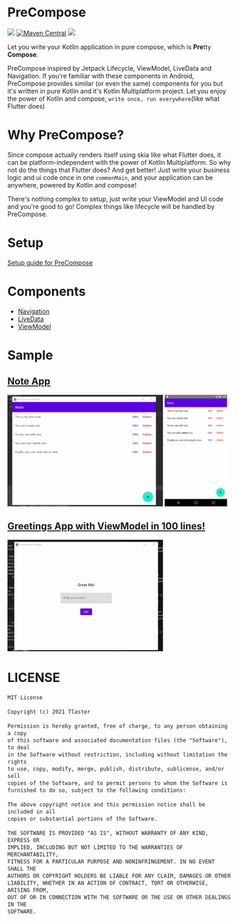 # PreCompose
[![](https://jitpack.io/v/Tlaster/PreCompose.svg)](https://jitpack.io/#Tlaster/PreCompose)
[![Maven Central](https://maven-badges.herokuapp.com/maven-central/moe.tlaster/precompose/badge.svg)](https://maven-badges.herokuapp.com/maven-central/moe.tlaster/precompose)
[![](https://img.shields.io/badge/compose--jb-0.4.0--build180-blue)](https://github.com/JetBrains/compose-jb)

Let you write your Kotlin application in pure compose, which is **Pre**tty **Compose**.

PreCompose inspired by Jetpack Lifecycle, ViewModel, LiveData and Navigation. If you're familiar with these components in Android, PreCompose provides similar (or even the same) components for you but it's written in pure Kotlin and it's Kotlin Multiplatform project. Let you enjoy the power of Kotlin and compose, `write once, run everywhere`(like what Flutter does)

# Why PreCompose?
Since compose actually renders itself using skia like what Flutter does, it can be platform-independent with the power of Kotlin Multiplatform. So why not do the things that Flutter does? And get better! Just write your business logic and ui code once in one `commonMain`, and your application can be anywhere, powered by Kotlin and compose!  

There's nothing complex to setup, just write your ViewModel and UI code and you're good to go! Complex things like lifecycle will be handled by PreCompose.

# Setup
[Setup guide for PreCompose](/docs/setup.md)

# Components
 - [Navigation](/docs/component/navigation.md)
 - [LiveData](/docs/component/live_data.md)
 - [ViewModel](/docs/component/view_model.md)

# Sample
## [Note App](/docs/sample.md#note-app)
<img src="media/note_app.webp" height="250">
<img src="media/note_app_android.webp" height="250">

## [Greetings App with ViewModel in 100 lines!](/docs/sample.md#greetings-app-with-viewmodel-in-100-lines)
<img src="media/greeting_app.gif" height="250">

# LICENSE
```
MIT License

Copyright (c) 2021 Tlaster

Permission is hereby granted, free of charge, to any person obtaining a copy
of this software and associated documentation files (the "Software"), to deal
in the Software without restriction, including without limitation the rights
to use, copy, modify, merge, publish, distribute, sublicense, and/or sell
copies of the Software, and to permit persons to whom the Software is
furnished to do so, subject to the following conditions:

The above copyright notice and this permission notice shall be included in all
copies or substantial portions of the Software.

THE SOFTWARE IS PROVIDED "AS IS", WITHOUT WARRANTY OF ANY KIND, EXPRESS OR
IMPLIED, INCLUDING BUT NOT LIMITED TO THE WARRANTIES OF MERCHANTABILITY,
FITNESS FOR A PARTICULAR PURPOSE AND NONINFRINGEMENT. IN NO EVENT SHALL THE
AUTHORS OR COPYRIGHT HOLDERS BE LIABLE FOR ANY CLAIM, DAMAGES OR OTHER
LIABILITY, WHETHER IN AN ACTION OF CONTRACT, TORT OR OTHERWISE, ARISING FROM,
OUT OF OR IN CONNECTION WITH THE SOFTWARE OR THE USE OR OTHER DEALINGS IN THE
SOFTWARE.
```